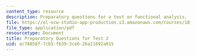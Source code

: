 ```yaml
---
content_type: resource
description: Preparatory questions for a test on functional analysis.
file: https://ol-ocw-studio-app-production.s3.amazonaws.com/courses/18-102-introduction-to-functional-analysis-spring-2009/ac78858f7cb5f6393ce626a11692a015_MIT18_102s09_exam_pretest02.pdf
file_type: application/pdf
resourcetype: Document
title: Preparatory Questions for Test 2
uid: ac78858f-7cb5-f639-3ce6-26a11692a015
---
```


